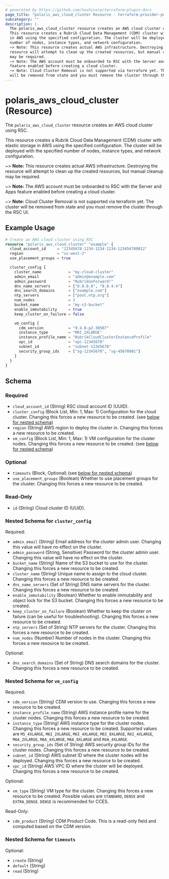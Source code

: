 ```yaml
---
# generated by https://github.com/hashicorp/terraform-plugin-docs
page_title: "polaris_aws_cloud_cluster Resource - terraform-provider-polaris"
subcategory: ""
description: |-
  The polaris_aws_cloud_cluster resource creates an AWS cloud cluster using RSC.
  This resource creates a Rubrik Cloud Data Management (CDM) cluster with elastic storage
  in AWS using the specified configuration. The cluster will be deployed with the specified
  number of nodes, instance types, and network configuration.
  ~> Note: This resource creates actual AWS infrastructure. Destroying the
  resource will attempt to clean up the created resources, but manual cleanup
  may be required.
  ~> Note: The AWS account must be onboarded to RSC with the Server and Apps
  feature enabled before creating a cloud cluster.
  ~> Note: Cloud Cluster Removal is not supported via terraform yet. The cluster
  will be removed from state and you must remove the cluster through the RSC UI.
---
```


# polaris_aws_cloud_cluster (Resource)

The `polaris_aws_cloud_cluster` resource creates an AWS cloud cluster using RSC.

This resource creates a Rubrik Cloud Data Management (CDM) cluster with elastic storage 
in AWS using the specified configuration. The cluster will be deployed with the specified
number of nodes, instance types, and network configuration.

~> **Note:** This resource creates actual AWS infrastructure. Destroying the
   resource will attempt to clean up the created resources, but manual cleanup
   may be required.

~> **Note:** The AWS account must be onboarded to RSC with the Server and Apps
   feature enabled before creating a cloud cluster.

~> **Note:** Cloud Cluster Removal is not supported via terraform yet. The cluster
   will be removed from state and you must remove the cluster through the RSC UI.

## Example Usage

```terraform
# Create an AWS cloud cluster using RSC
resource "polaris_aws_cloud_cluster" "example" {
  cloud_account_id     = "12345678-1234-1234-1234-123456789012"
  region               = "us-west-2"
  use_placement_groups = true

  cluster_config {
    cluster_name            = "my-cloud-cluster"
    admin_email             = "admin@example.com"
    admin_password          = "RubrikGoForward!"
    dns_name_servers        = ["8.8.8.8", "8.8.4.4"]
    dns_search_domains      = ["example.com"]
    ntp_servers             = ["pool.ntp.org"]
    num_nodes               = 3
    bucket_name             = "my-s3-bucket"
    enable_immutability     = true
    keep_cluster_on_failure = false

    vm_config {
      cdm_version           = "9.4.0-p2-30507"
      instance_type         = "M6I_2XLARGE"
      instance_profile_name = "RubrikCloudClusterInstanceProfile"
      vpc_id                = "vpc-12345678"
      subnet_id             = "subnet-12345678"
      security_group_ids    = ["sg-12345678", "sg-45678901"]
    }
  }
}
```

<!-- schema generated by tfplugindocs -->
## Schema

### Required

- `cloud_account_id` (String) RSC cloud account ID (UUID).
- `cluster_config` (Block List, Min: 1, Max: 1) Configuration for the cloud cluster. Changing this forces a new resource to be created. (see [below for nested schema](#nestedblock--cluster_config))
- `region` (String) AWS region to deploy the cluster in. Changing this forces a new resource to be created.
- `vm_config` (Block List, Min: 1, Max: 1) VM configuration for the cluster nodes. Changing this forces a new resource to be created. (see [below for nested schema](#nestedblock--vm_config))

### Optional

- `timeouts` (Block, Optional) (see [below for nested schema](#nestedblock--timeouts))
- `use_placement_groups` (Boolean) Whether to use placement groups for the cluster. Changing this forces a new resource to be created.

### Read-Only

- `id` (String) Cloud cluster ID (UUID).

<a id="nestedblock--cluster_config"></a>
### Nested Schema for `cluster_config`

Required:

- `admin_email` (String) Email address for the cluster admin user. Changing this value will have no effect on the cluster.
- `admin_password` (String, Sensitive) Password for the cluster admin user. Changing this value will have no effect on the cluster.
- `bucket_name` (String) Name of the S3 bucket to use for the cluster. Changing this forces a new resource to be created.
- `cluster_name` (String) Unique name to assign to the cloud cluster. Changing this forces a new resource to be created.
- `dns_name_servers` (Set of String) DNS name servers for the cluster. Changing this forces a new resource to be created.
- `enable_immutability` (Boolean) Whether to enable immutability and object lock for the S3 bucket. Changing this forces a new resource to be created.
- `keep_cluster_on_failure` (Boolean) Whether to keep the cluster on failure (can be useful for troubleshooting). Changing this forces a new resource to be created.
- `ntp_servers` (Set of String) NTP servers for the cluster. Changing this forces a new resource to be created.
- `num_nodes` (Number) Number of nodes in the cluster. Changing this forces a new resource to be created.

Optional:

- `dns_search_domains` (Set of String) DNS search domains for the cluster. Changing this forces a new resource to be created.


<a id="nestedblock--vm_config"></a>
### Nested Schema for `vm_config`

Required:

- `cdm_version` (String) CDM version to use. Changing this forces a new resource to be created.
- `instance_profile_name` (String) AWS instance profile name for the cluster nodes. Changing this forces a new resource to be created.
- `instance_type` (String) AWS instance type for the cluster nodes. Changing this forces a new resource to be created. Supported values are `M5_4XLARGE`, `M6I_2XLARGE`, `M6I_4XLARGE`, `M6I_8XLARGE`, `R6I_4XLARGE`, `M6A_2XLARGE`, `M6A_4XLARGE`, `M6A_8XLARGE` and `R6A_4XLARGE`.
- `security_group_ids` (Set of String) AWS security group IDs for the cluster nodes. Changing this forces a new resource to be created.
- `subnet_id` (String) AWS subnet ID where the cluster nodes will be deployed. Changing this forces a new resource to be created.
- `vpc_id` (String) AWS VPC ID where the cluster will be deployed. Changing this forces a new resource to be created.

Optional:

- `vm_type` (String) VM type for the cluster. Changing this forces a new resource to be created. Possible values are `STANDARD`, `DENSE` and `EXTRA_DENSE`. `DENSE` is recommended for CCES.

Read-Only:

- `cdm_product` (String) CDM Product Code. This is a read-only field and computed based on the CDM version.


<a id="nestedblock--timeouts"></a>
### Nested Schema for `timeouts`

Optional:

- `create` (String)
- `default` (String)
- `read` (String)
